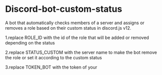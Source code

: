 # Discord-bot-custom-status
A bot that automatically checks members of a server and assigns or removes a role based on their custom status in discord.js v12.

1.replace ROLE_ID with the id of the role that will be added or removed depending on the status

2.replace STATUS_CUSTOM with the server name to make the bot remove the role or set it according to the custom status

3.replace TOKEN_BOT with the token of your
